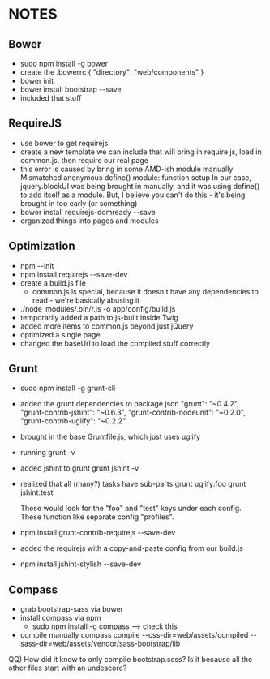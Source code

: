 NOTES
=====

Bower
-----

- sudo npm install -g bower
- create the .bowerrc
    {
      "directory": "web/components"
    }
- bower init
- bower install bootstrap --save
- included that stuff

RequireJS
---------
- use bower to get requirejs
- create a new template we can include that will bring in require js,
    load in common.js, then require our real page
- this error is caused by bring in some AMD-ish module manually
    Mismatched anonymous define() module: function setup
  In our case, jquery.blockUI was being brought in manually, and it was
  using define() to add itself as a module. But, I believe you can't do
  this - it's being brought in too early (or something)
- bower install requirejs-domready --save
- organized things into pages and modules

Optimization
------------

- npm --init
- npm install requirejs --save-dev
- create a build.js file
    - common.js is special, because it doesn't have any dependencies to
        read - we're basically abusing it
- ./node_modules/.bin/r.js -o app/config/build.js
- temporarily added a path to js-built inside Twig
- added more items to common.js beyond just jQuery
- optimized a single page
- changed the baseUrl to load the compiled stuff correctly

Grunt
-----

- sudo npm install -g grunt-cli
- added the grunt dependencies to package.json
    "grunt": "~0.4.2",
    "grunt-contrib-jshint": "~0.6.3",
    "grunt-contrib-nodeunit": "~0.2.0",
    "grunt-contrib-uglify": "~0.2.2"
- brought in the base Gruntfile.js, which just uses uglify
- running grunt -v
- added jshint to grunt
    grunt jshint -v
- realized that all (many?) tasks have sub-parts
    grunt uglify:foo
    grunt jshint:test

    These would look for the "foo" and "test" keys under each config. These
    function like separate config "profiles".
- npm install grunt-contrib-requirejs --save-dev
- added the requirejs with a copy-and-paste config from our build.js
- npm install jshint-stylish --save-dev

Compass
-------

- grab bootstrap-sass via bower
- install compass via npm
    - sudo npm install -g compass
    --> check this
- compile manually
    compass compile --css-dir=web/assets/compiled --sass-dir=web/assets/vendor/sass-bootstrap/lib

QQ) How did it know to only compile bootstrap.scss? Is it because all the
    other files start with an undescore?